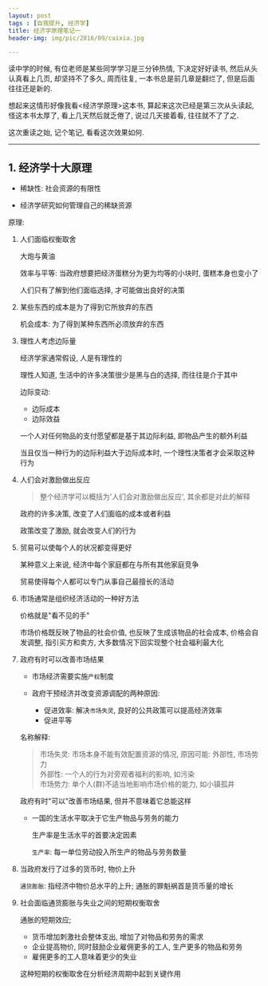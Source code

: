 ```yaml
---
layout: post
tags : [自我提升, 经济学]
title: 经济学原理笔记一
header-img: img/pic/2016/09/caixia.jpg

---
```


读中学的时候, 有位老师是某些同学学习是三分钟热情, 下决定好好读书, 然后从头认真看上几页, 却坚持不了多久, 周而往复, 一本书总是前几章是翻烂了, 但是后面往往还是新的.

想起来这情形好像我看<经济学原理>这本书, 算起来这次已经是第三次从头读起, 怪这本书太厚了, 看上几天然后就乏倦了, 说过几天接着看, 往往就不了了之.

这次重读之始, 记个笔记, 看看这次效果如何.

---

## 1. 经济学十大原理

* 稀缺性: 社会资源的有限性

* 经济学研究如何管理自己的稀缺资源

原理:

1. 人们面临权衡取舍

   大炮与黄油

   效率与平等: 当政府想要把经济蛋糕分为更为均等的小块时, 蛋糕本身也变小了

   人们只有了解到他们面临选择, 才可能做出良好的决策

2. 某些东西的成本是为了得到它所放弃的东西

   机会成本: 为了得到某种东西所必须放弃的东西

3. 理性人考虑边际量

   经济学家通常假设, 人是有理性的

   理性人知道, 生活中的许多决策很少是黑与白的选择, 而往往是介于其中

   边际变动:

   * 边际成本
   * 边际效益

   一个人对任何物品的支付愿望都是基于其边际利益, 即物品产生的额外利益

   当且仅当一种行为的边际利益大于边际成本时, 一个理性决策者才会采取这种行为

4. 人们会对激励做出反应

   > 整个经济学可以概括为'人们会对激励做出反应', 其余都是对此的解释

   政府的许多决策, 改变了人们面临的成本或者利益

   政策改变了激励, 就会改变人们的行为

5. 贸易可以使每个人的状况都变得更好

   某种意义上来说, 经济中每个家庭都在与所有其他家庭竞争

   贸易使得每个人都可以专门从事自己最擅长的活动

6. 市场通常是组织经济活动的一种好方法

   价格就是"看不见的手"

   市场价格既反映了物品的社会价值, 也反映了生成该物品的社会成本, 价格会自发调整, 指引买方和卖方, 大多数情况下回实现整个社会福利最大化

7. 政府有时可以改善市场结果

   * 市场经济需要实施`产权`制度

   * 政府干预经济并改变资源调配的两种原因:

     * 促进效率: 解决`市场失灵`, 良好的公共政策可以提高经济效率
     * 促进平等

   名称解释:

   > 市场失灵: 市场本身不能有效配置资源的情况, 原因可能: 外部性, 市场势力  
   > 外部性: 一个人的行为对旁观者福利的影响, 如污染  
   > 市场势力: 单个人(群)不适当地影响市场价格的能力, 如小镇孤井

   政府有时"可以"改善市场结果, 但并不意味着它总能这样

   * 一国的生活水平取决于它生产物品与劳务的能力

     生产率是生活水平的首要决定因素

     `生产率`: 每一单位劳动投入所生产的物品与劳务数量

8. 当政府发行了过多的货币时, 物价上升

   `通货膨胀`: 指经济中物价总水平的上升; 通胀的罪魁祸首是货币量的增长

9. 社会面临通货膨胀与失业之间的短期权衡取舍

   通胀的短期效应;

   * 货币增加刺激社会整体支出, 增加了对物品和劳务的需求
   * 企业提高物价, 同时鼓励企业雇佣更多的工人, 生产更多的物品和劳务
   * 雇佣更多的工人意味着更少的失业

   这种短期的权衡取舍在分析经济周期中起到关键作用

